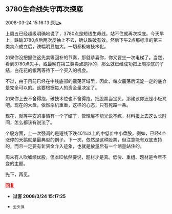 ## 3780生命线失守再次探底
2008-03-24 15:16:13
[原址▸](http://www.fxgan.com/chan_time/2008_01_06/963.htm)



 上周五已经超级明确地说了，3780点是短线生命线，站不住就再次探底。今天早上，跌破3780点后两次反抽上不去，确认跌破有效。然后下午2点那标准的第三类卖点成立后，跌幅明显加大。一切都极端技术化。


 


 如果你没把握住这先卖等回补的节奏，那就恭喜你，你又要坐一次电梯了。当然，看到3780点失手，或最晚在第三类卖点跑掉的，那么就已经成功把上周抄底的了结，白花花的银两等待下一个买入的机会。


 


 不过，由于目前已经在中线底部的震荡区域里，因此，每次震荡后沉淀一定的底仓是完全可以的。这要根据每人的资金量决定了。


 


 如果你上去不舍得跑，破技术位也不舍得跑，把股票当宝贝，那建议你还是小板凳吧。现在的大盘，依然杀机重重，这样的心态，只有死路一条。


 


 现在，就等平安的事情有一个了结了，管理层不能光说不练，材料报上去这么长时间，怎么都该有说法了。


 


 个股方面，上一次强调的是短线下跌40%以上的中低价中小盘股，例如，已经4个涨停的天鹅就是最典型的例子。下一次，依然是这种股票，但注意能有双底支持的，而且一定要有新资金介入迹象，也就是放量后有一个缩量站住的。


 


 周末有人吹嘘绩优股，但本ID依然要说，题材才是真。低价、重组、题材是今年不变的主题。


 


 先下，再见。





<font color='red'>**回复**</font>


- **过客 2008/3/24 15:17:25**
- ```
  坐头排
  ```
